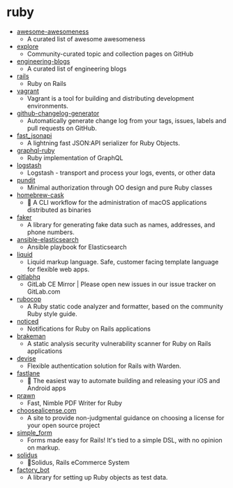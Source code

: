 # ruby
- [awesome-awesomeness](https://github.com/bayandin/awesome-awesomeness)
  - A curated list of awesome awesomeness
- [explore](https://github.com/github/explore)
  - Community-curated topic and collection pages on GitHub
- [engineering-blogs](https://github.com/kilimchoi/engineering-blogs)
  - A curated list of engineering blogs
- [rails](https://github.com/rails/rails)
  - Ruby on Rails
- [vagrant](https://github.com/hashicorp/vagrant)
  - Vagrant is a tool for building and distributing development environments.
- [github-changelog-generator](https://github.com/github-changelog-generator/github-changelog-generator)
  - Automatically generate change log from your tags, issues, labels and pull requests on GitHub.
- [fast_jsonapi](https://github.com/Netflix/fast_jsonapi)
  - A lightning fast JSON:API serializer for Ruby Objects.
- [graphql-ruby](https://github.com/rmosolgo/graphql-ruby)
  - Ruby implementation of GraphQL
- [logstash](https://github.com/elastic/logstash)
  - Logstash - transport and process your logs, events, or other data
- [pundit](https://github.com/varvet/pundit)
  - Minimal authorization through OO design and pure Ruby classes
- [homebrew-cask](https://github.com/Homebrew/homebrew-cask)
  - 🍻 A CLI workflow for the administration of macOS applications distributed as binaries
- [faker](https://github.com/faker-ruby/faker)
  - A library for generating fake data such as names, addresses, and phone numbers.
- [ansible-elasticsearch](https://github.com/elastic/ansible-elasticsearch)
  - Ansible playbook for Elasticsearch
- [liquid](https://github.com/Shopify/liquid)
  - Liquid markup language. Safe, customer facing template language for flexible web apps.
- [gitlabhq](https://github.com/gitlabhq/gitlabhq)
  - GitLab CE Mirror | Please open new issues in our issue tracker on GitLab.com
- [rubocop](https://github.com/rubocop-hq/rubocop)
  - A Ruby static code analyzer and formatter, based on the community Ruby style guide.
- [noticed](https://github.com/excid3/noticed)
  - Notifications for Ruby on Rails applications
- [brakeman](https://github.com/presidentbeef/brakeman)
  - A static analysis security vulnerability scanner for Ruby on Rails applications
- [devise](https://github.com/heartcombo/devise)
  - Flexible authentication solution for Rails with Warden.
- [fastlane](https://github.com/fastlane/fastlane)
  - 🚀 The easiest way to automate building and releasing your iOS and Android apps
- [prawn](https://github.com/prawnpdf/prawn)
  - Fast, Nimble PDF Writer for Ruby
- [choosealicense.com](https://github.com/github/choosealicense.com)
  - A site to provide non-judgmental guidance on choosing a license for your open source project
- [simple_form](https://github.com/heartcombo/simple_form)
  - Forms made easy for Rails! It's tied to a simple DSL, with no opinion on markup.
- [solidus](https://github.com/solidusio/solidus)
  - 🛒Solidus, Rails eCommerce System
- [factory_bot](https://github.com/thoughtbot/factory_bot)
  - A library for setting up Ruby objects as test data.
